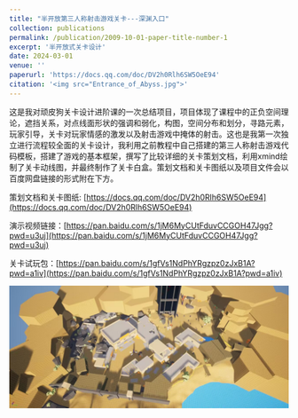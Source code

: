 ```yaml
---
title: "半开放第三人称射击游戏关卡---深渊入口"
collection: publications
permalink: /publication/2009-10-01-paper-title-number-1
excerpt: '半开放式关卡设计'
date: 2024-03-01
venue: ''
paperurl: 'https://docs.qq.com/doc/DV2h0Rlh6SW5OeE94'
citation: '<img src="Entrance_of_Abyss.jpg">'
---
```


这是我对顽皮狗关卡设计进阶课的一次总结项目，项目体现了课程中的正负空间理论，遮挡关系，对点线面形状的强调和弱化，构图，空间分布和划分，寻路元素，玩家引导，关卡对玩家情感的激发以及射击游戏中掩体的射击。这也是我第一次独立进行流程较全面的关卡设计，我利用之前教程中自己搭建的第三人称射击游戏代码模板，搭建了游戏的基本框架，撰写了比较详细的关卡策划文档，利用xmind绘制了关卡动线图，并最终制作了关卡白盒。策划文档和关卡图纸以及项目文件会以百度网盘链接的形式附在下方。  

策划文档和关卡图纸: [https://docs.qq.com/doc/DV2h0Rlh6SW5OeE94](https://docs.qq.com/doc/DV2h0Rlh6SW5OeE94)  

演示视频链接：[https://pan.baidu.com/s/1jM6MyCUtFduvCCGOH47Jgg?pwd=u3uj](https://pan.baidu.com/s/1jM6MyCUtFduvCCGOH47Jgg?pwd=u3uj) 

关卡试玩包：[https://pan.baidu.com/s/1gfVs1NdPhYRgzpz0zJxB1A?pwd=a1iv](https://pan.baidu.com/s/1gfVs1NdPhYRgzpz0zJxB1A?pwd=a1iv)  

<img src="Entrance_of_Abyss.jpg">


